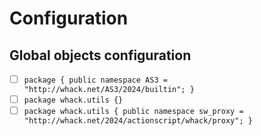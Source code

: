 # Configuration

## Global objects configuration

- [ ] `package { public namespace AS3 = "http://whack.net/AS3/2024/builtin"; }`
- [ ] `package whack.utils {}`
- [ ] `package whack.utils { public namespace sw_proxy = "http://whack.net/2024/actionscript/whack/proxy"; }`
